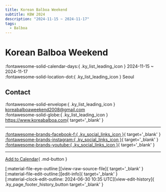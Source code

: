 ```yaml
---
title: Korean Balboa Weekend
subtitle: KBW 2024
description: "2024-11-15 ~ 2024-11-17"
tags:
  - Balboa
---
```


# Korean Balboa Weekend 

:fontawesome-solid-calendar-days:{ .ky_list_leading_icon } 2024-11-15 ~ 2024-11-17  
:fontawesome-solid-location-dot:{ .ky_list_leading_icon } Seoul  

## Contact

:fontawesome-solid-envelope:{ .ky_list_leading_icon } <koreabalboaweekend2008@gmail.com>  
:fontawesome-solid-globe:{ .ky_list_leading_icon } <https://www.koreabalboa.com>{ target='_blank' }  

---

 [:fontawesome-brands-facebook-f:{ .ky_social_links_icon }](https://www.facebook.com/KoreaBalboaWeekend){ target='_blank' } [:fontawesome-brands-instagram:{ .ky_social_links_icon }](https://instagram.com/balboa_seoul){ target='_blank' } [:fontawesome-brands-youtube:{ .ky_social_links_icon }](https://youtube.com/TheBalboaKorea){ target='_blank' }

---

[Add to Calendar](https://swing.news/ics/en/2024/kr/korean-balboa-weekend-2024.ics){ .md-button }

<div class="ky_page_footer" markdown>
<div class="ky_page_footer_trailing" markdown="span">
[:material-file-eye-outline:][view-raw-source-file]{ target='_blank' }
[:material-file-edit-outline:][edit-info]{ target='_blank' }
</div>
<div class="ky_page_footer_leading" markdown="span">
[:material-clock-edit-outline: 2024-06-30 10:35 UTC][view-edit-history]{ .ky_page_footer_history_button target='_blank' }
</div>
</div>

[view-raw-source-file]: https://github.com/swingdance/events/blob/main/2024/kr/korean-balboa-weekend-2024.json "View Raw Source File"
[edit-info]: https://github.com/swingdance/events/issues/new?assignees=&labels=update+event&projects=&template=03-update_entity.yml&title=%5B2024%2Fkr%5D%20Korean%20Balboa%20Weekend&region=kr&year=2024&id=korean-balboa-weekend-2024&name=Korean%20Balboa%20Weekend&org_id= "Edit Info"

[view-edit-history]: https://github.com/swingdance/events/commits/main/2024/kr/korean-balboa-weekend-2024.json "View Edit History"
